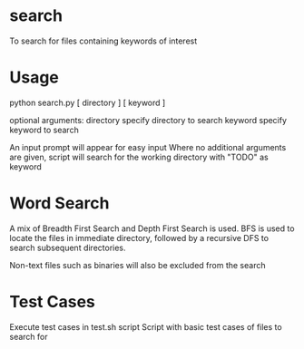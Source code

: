 # search

To search for files containing keywords of interest

# Usage

python search.py [ directory ] [ keyword ]

optional arguments:
directory          specify directory to search 
keyword            specify keyword to search

An input prompt will appear for easy input 
Where no additional arguments are given, script will search for the working directory with "TODO" as keyword

# Word Search
A mix of Breadth First Search and Depth First Search is used. 
BFS is used to locate the files in immediate directory, followed by a recursive DFS to search subsequent directories. 

Non-text files such as binaries will also be excluded from the search 

# Test Cases
Execute test cases in test.sh script
Script with basic test cases of files to search for

